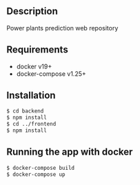 ## Description

Power plants prediction web repository

## Requirements

* docker v19+
* docker-compose v1.25+

## Installation

```bash
$ cd backend
$ npm install
$ cd ../frontend
$ npm install
```

## Running the app with docker

```bash
$ docker-compose build
$ docker-compose up
```
